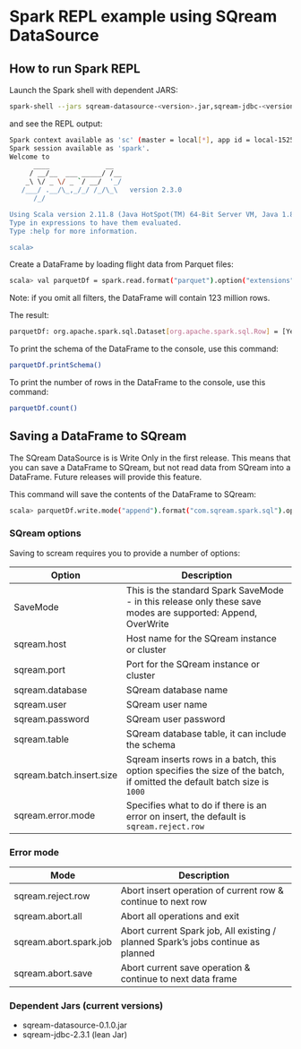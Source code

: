 # Spark REPL example using SQream DataSource

## How to run Spark REPL
Launch the Spark shell with dependent JARS: 
```bash
spark-shell --jars sqream-datasource-<version>.jar,sqream-jdbc-<version>.jar
```
and see the REPL output:
```bash
Spark context available as 'sc' (master = local[*], app id = local-1525029843968).
Spark session available as 'spark'.
Welcome to
      ____              __
     / __/__  ___ _____/ /__
    _\ \/ _ \/ _ `/ __/  '_/
   /___/ .__/\_,_/_/ /_/\_\   version 2.3.0
      /_/

Using Scala version 2.11.8 (Java HotSpot(TM) 64-Bit Server VM, Java 1.8.0_121)
Type in expressions to have them evaluated.
Type :help for more information.

scala>
```
Create a DataFrame by loading flight data from Parquet files:

```bash
scala> val parquetDf = spark.read.format("parquet").option("extensions", "parquet").parquet("../../data/parquet/flights").where("Year = 2000").where("Month = 11")
```
Note: if you omit all filters, the DataFrame will contain 123 million rows.

The result:
```bash
parquetDf: org.apache.spark.sql.Dataset[org.apache.spark.sql.Row] = [Year: bigint, Month: bigint ... 27 more fields]
```
To print the schema of the DataFrame to the console, use this command:
```bash
parquetDf.printSchema()
```
To print the number of rows in the DataFrame to the console, use this command:
```bash
parquetDf.count()
```

## Saving a DataFrame to SQream

The SQream DataSource is is Write Only in the first release. This means that you can save a DataFrame to SQream, but not read data from SQream into a DataFrame. Future releases will provide this feature.

This command will save the contents of the DataFrame to SQream:
```bash
scala> parquetDf.write.mode("append").format("com.sqream.spark.sql").option("sqream.host", "<your host address>").option("sqream.port", 5000).option("sqream.user", "<sqream user name>").option("sqream.password", "<sqream password>").option("sqream.database", "master").option("sqream.table", "spark.flights").option("sqream.batch.insert.size", 10000).save;

```
### SQream options
Saving to scream requires you to provide a number of options:


Option | Description
-------|------------
SaveMode|This is the standard Spark SaveMode - in this release only these save modes are supported: Append, OverWrite
sqream.host|Host name for the SQream instance or cluster
sqream.port|Port for the SQream instance or cluster
sqream.database|SQream database name
sqream.user|SQream user name
sqream.password|SQream user password
sqream.table|SQream database table, it can include the schema
sqream.batch.insert.size|Sqream inserts rows in a batch, this option specifies the size of the batch, if omitted the default batch size is `1000`
sqream.error.mode|Specifies what to do if there is an error on insert, the default is `sqream.reject.row`

### Error mode

Mode|Description
----|-----------
sqream.reject.row|Abort insert operation of current row & continue to next row   
sqream.abort.all|Abort all operations and exit   
sqream.abort.spark.job|Abort current Spark job, All existing / planned Spark’s jobs continue as planned
sqream.abort.save|Abort current save operation & continue to next data frame
 



### Dependent Jars (current versions)
- sqream-datasource-0.1.0.jar
- sqream-jdbc-2.3.1 (lean Jar)

